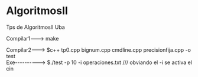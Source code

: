 # AlgoritmosII
Tps de AlgoritmosII Uba

Compilar1---> make

Compilar2---> $c++ tp0.cpp bignum.cpp cmdline.cpp precisionfija.cpp -o test <br>
Exe----------> $./test -p 10 -i operaciones.txt /// obviando el -i se activa el cin 
